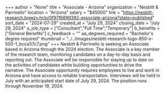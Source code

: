 +++
author = "None"
title = "Associate - Arizona"
organization = "Nesbitt & Parrinello"
location = "Arizona"
salary = "$45000"
link = "https://nesbitt-research.breezy.hr/p/0f97f6899392-associate-arizona?state=published"
sort_date = "2024-07-29"
created_at = "July 29, 2024"
closing_date = "July 29, 2024"
a_job_type = ["Consultant","Full Time","Temporary"]
b_benefits = ["General Benefits"]
c_feedback = ""
aa_degrees_required = "Bachelor's degree required"
thumbnail = "../../images/nesbitt-research-logo-850-x-500-1_bcca37c7.png"
+++
Nesbitt & Parrinello is seeking an Associate based in Arizona through the 2024 election. The Associate is a key member of the research team, monitoring candidates on a day-to-day basis and reporting out. The Associate will be responsible for staying up to date on the activities of candidates while building opportunities to drive the narrative. The Associate opportunity requires employees to live and work in Arizona and have access to reliable transportation. Interviews will be held in July with an anticipated start date of July 29, 2024. The position runs through November 19, 2024.
